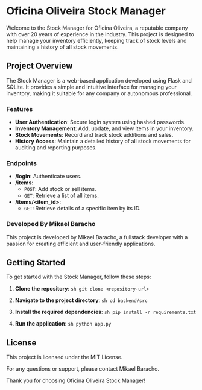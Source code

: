 # Oficina Oliveira Stock Manager

Welcome to the Stock Manager for Oficina Oliveira, a reputable company with over 20 years of experience in the industry. This project is designed to help manage your inventory efficiently, keeping track of stock levels and maintaining a history of all stock movements.

## Project Overview

The Stock Manager is a web-based application developed using Flask and SQLite. It provides a simple and intuitive interface for managing your inventory, making it suitable for any company or autonomous professional.

### Features

- **User Authentication**: Secure login system using hashed passwords.
- **Inventory Management**: Add, update, and view items in your inventory.
- **Stock Movements**: Record and track stock additions and sales.
- **History Access**: Maintain a detailed history of all stock movements for auditing and reporting purposes.

### Endpoints

- **/login**: Authenticate users.
- **/items**: 
    - `POST`: Add stock or sell items.
    - `GET`: Retrieve a list of all items.
- **/items/<item_id>**: 
    - `GET`: Retrieve details of a specific item by its ID.

### Developed By Mikael Baracho

This project is developed by Mikael Baracho, a fullstack developer with a passion for creating efficient and user-friendly applications.

## Getting Started

To get started with the Stock Manager, follow these steps:

1. **Clone the repository**:
        ```sh
        git clone <repository-url>
        ```

2. **Navigate to the project directory**:
        ```sh
        cd backend/src
        ```

3. **Install the required dependencies**:
        ```sh
        pip install -r requirements.txt
        ```

4. **Run the application**:
        ```sh
        python app.py
        ```

## License

This project is licensed under the MIT License.

For any questions or support, please contact Mikael Baracho.

Thank you for choosing Oficina Oliveira Stock Manager!
